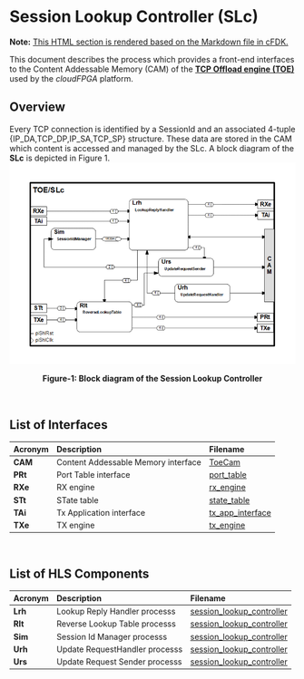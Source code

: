 # Session Lookup Controller (SLc)
**Note:** [This HTML section is rendered based on the Markdown file in cFDK.](https://github.com/cloudFPGA/cFDK/blob/master/DOC/NTS/SLc.md)

This document describes the process which provides a front-end interfaces to the Content Addessable Memory (CAM) of the **[TCP Offload engine (TOE)](https://github.com/cloudFPGA/cFDK/blob/master/DOC/NTS/./TOE.md)** used by the *cloudFPGA* platform. 

## Overview
Every TCP connection is identified by a SessionId and an associated 4-tuple {IP_DA,TCP_DP,IP_SA,TCP_SP} structure. These data are stored in the CAM which content is accessed and managed by the SLc. A block diagram of the **SLc** is depicted in Figure 1.
![Block diagram of the TOE/SLc](https://github.com/cloudFPGA/cFDK/blob/master/DOC/NTS/./images/Fig-TOE-SLc-Structure.bmp?raw=true#center)
<p align="center"><b>Figure-1: Block diagram of the Session Lookup Controller</b></p>
<br>

## List of Interfaces

| Acronym         | Description                                           | Filename
|:----------------|:------------------------------------------------------|:--------------
|  **CAM**        | Content Addessable Memory interface                   | [ToeCam](../../SRA/LIB/SHELL/LIB/hdl/nts/ToeCam/ToeCam.v)
|  **PRt**        | Port Table interface                                  | [port_table](../../SRA/LIB/SHELL/LIB/hls/toe/src/port_table/port_table.cpp)  
|  **RXe**        | RX engine                                             | [rx_engine](../../SRA/LIB/SHELL/LIB/hls/toe/src/rx_engine/src/rx_engine.cpp)
|  **STt**        | STate table                                           | [state_table](../../SRA/LIB/SHELL/LIB/hls/toe/src/state_table/state_table.cpp)
|  **TAi**        | Tx Application interface                              | [tx_app_interface](../../SRA/LIB/SHELL/LIB/hls/toe/src/tx_app_interface/tx_app_interface.cpp)
|  **TXe**        | TX engine                                             | [tx_engine](../../SRA/LIB/SHELL/LIB/hls/toe/src/tx_engine/src/tx_engine.cpp)

<br>

## List of HLS Components

| Acronym         | Description                                           | Filename
|:----------------|:------------------------------------------------------|:--------------
| **Lrh**         | Lookup Reply Handler processs                         | [session_lookup_controller](../../SRA/LIB/SHELL/LIB/hls/toe/src/session_lookup_controller/session_lookup_controller.cpp)
| **Rlt**         | Reverse Lookup Table processs                         | [session_lookup_controller](../../SRA/LIB/SHELL/LIB/hls/toe/src/session_lookup_controller/session_lookup_controller.cpp)
| **Sim**         | Session Id Manager processs                           | [session_lookup_controller](../../SRA/LIB/SHELL/LIB/hls/toe/src/session_lookup_controller/session_lookup_controller.cpp)
| **Urh**         | Update RequestHandler processs                        | [session_lookup_controller](../../SRA/LIB/SHELL/LIB/hls/toe/src/session_lookup_controller/session_lookup_controller.cpp)
| **Urs**         | Update Request Sender processs                        | [session_lookup_controller](../../SRA/LIB/SHELL/LIB/hls/toe/src/session_lookup_controller/session_lookup_controller.cpp)


<br>
